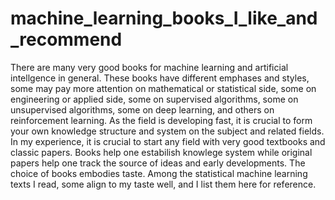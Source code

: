 # machine_learning_books_I_like_and_recommend

There are many very good books for machine learning and artificial intellgence in general. These books have different
emphases and styles, some may pay more attention on mathematical or statistical side, some on engineering or applied side, 
some on supervised algorithms, some on unsupervised algorithms, some on deep learning, and others on reinforcement learning. 
As the field is developing fast, it is crucial to form your own knowledge structure and system on the subject and related fields. 
In my experience, it is crucial to start any field with very good textbooks and classic papers. Books help one estabilish knowlege system while original papers help one track the source of ideas and early developments. The choice of books embodies taste. 
Among the statistical machine learning texts I read, some align to my taste well, and I list them here for reference.
